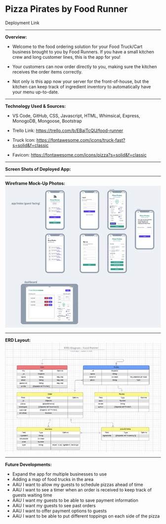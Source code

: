 <h1>Pizza Pirates by Food Runner</h1>

Deployment Link

---------------------------------------------------------------

**Overview:**
- Welcome to the food ordering solution for your Food Truck/Cart business brought to you by Food Runners. If you have a small kitchen crew and long customer lines, this is the app for you!

- Your customers can now order directly to you, making sure the kitchen receives the order items correctly. 

- Not only is this app now your server for the front-of-house, but the kitchen can keep track of ingredient inventory to automatically have your menu up-to-date.

---------------------------------------------------------------

**Technology Used & Sources:**

- VS Code, GitHub, CSS, Javascript, HTML, Whimsical, Express, MonogoDB, Mongoose, Bootstrap

- Trello Link: https://trello.com/b/EBaiTcQU/food-runner

- Truck Icon: https://fontawesome.com/icons/truck-fast?s=solid&f=classic

- Favicon: https://fontawesome.com/icons/pizza?s=solid&f=classic

---------------------------------------------------------------

**Screen Shots of Deployed App:**
<!-- ![Deployed App photos](assets/"Deployed App photos")
![Deployed App photos](assets/ "Deployed App photos")
![Deployed App photos](assets/ "Deployed App photos") -->

---------------------------------------------------------------

**Wireframe Mock-Up Photos:**
![WireFrame Setup Img](assets/WireFrame.jpg)


---------------------------------------------------------------

**ERD Layout:**
![ERD layout Img](assets/ERD.jpg)

---------------------------------------------------------------

**Future Developments:**
- Expand the app for multiple businesses to use
- Adding a map of food trucks in the area 
- AAU I want to allow my guests to schedule pizzas ahead of time
- AAU I want to see a timer when an order is received to keep track of guests waiting time
- AAU I want my guests to be able to save payment information
- AAU I want my guests to see past orders
- AAU I want to offer payment options to guests
- AAU I want to be able to put different toppings on each side of the pizza
